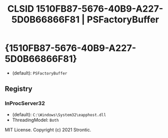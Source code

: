 ﻿---
title: "CLSID 1510FB87-5676-40B9-A227-5D0B66866F81 | PSFactoryBuffer"
excerpt: What is COM-Object CLSID 1510FB87-5676-40B9-A227-5D0B66866F81?
---

# {1510FB87-5676-40B9-A227-5D0B66866F81}

* (default): `PSFactoryBuffer`

## Registry


### InProcServer32

* (default): `C:\Windows\System32\eapphost.dll`
* ThreadingModel: `Both`

MIT License. Copyright (c) 2021 Strontic.


